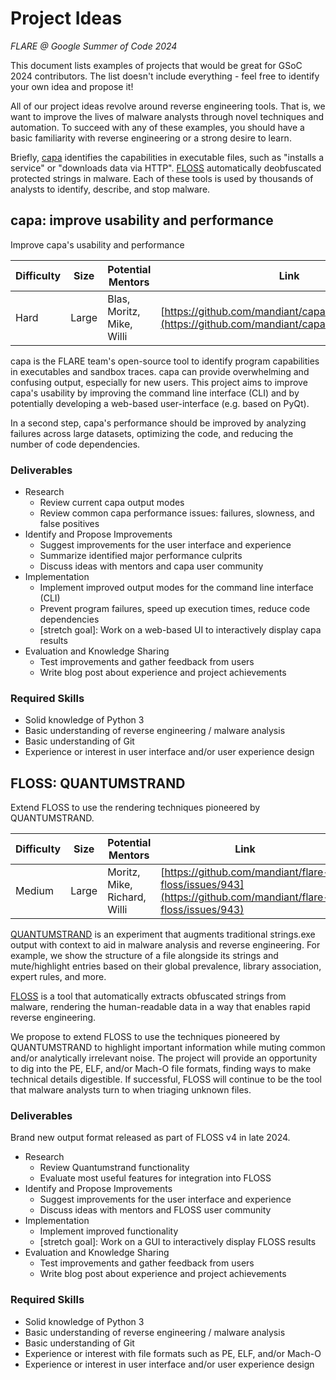 # Project Ideas
*FLARE @ Google Summer of Code 2024*

This document lists examples of projects that would be great for GSoC 2024 contributors. The list doesn't include everything - feel free to identify your own idea and propose it!

All of our project ideas revolve around reverse engineering tools. That is, we want to improve the lives of malware analysts through novel techniques and automation. To succeed with any of these examples, you should have a basic familiarity with reverse engineering or a strong desire to learn.

Briefly, [capa](https://github.com/mandiant/capa) identifies the capabilities in executable files, such as "installs a service" or "downloads data via HTTP". [FLOSS](https://github.com/mandiant/flare-floss) automatically deobfuscated protected strings in malware. Each of these tools is used by thousands of analysts to identify, describe, and stop malware.

## capa: improve usability and performance

Improve capa's usability and performance

| Difficulty | Size | Potential Mentors | Link |
| ---- | ----- | ------ | ----- |
| Hard | Large | Blas, Moritz, Mike, Willi | [https://github.com/mandiant/capa/discussions/1973](https://github.com/mandiant/capa/discussions/1973) |

capa is the FLARE team's open-source tool to identify program capabilities in executables and sandbox traces. capa can provide overwhelming and confusing output, especially for new users. This project aims to improve capa's usability by improving the command line interface (CLI) and by potentially developing a web-based user-interface (e.g. based on PyQt).

In a second step, capa's performance should be improved by analyzing failures across large datasets, optimizing the code, and reducing the number of code dependencies.

### Deliverables

- Research
  - Review current capa output modes
  - Review common capa performance issues: failures, slowness, and false positives
- Identify and Propose Improvements
  - Suggest improvements for the user interface and experience
  - Summarize identified major performance culprits
  - Discuss ideas with mentors and capa user community
- Implementation
  - Implement improved output modes for the command line interface (CLI)
  - Prevent program failures, speed up execution times, reduce code dependencies
  - [stretch goal]: Work on a web-based UI to interactively display capa results
- Evaluation and Knowledge Sharing
  - Test improvements and gather feedback from users
  - Write blog post about experience and project achievements

### Required Skills

- Solid knowledge of Python 3
- Basic understanding of reverse engineering / malware analysis
- Basic understanding of Git
- Experience or interest in user interface and/or user experience design

## FLOSS: QUANTUMSTRAND

Extend FLOSS to use the rendering techniques pioneered by QUANTUMSTRAND.

| Difficulty | Size | Potential Mentors | Link |
| ---- | ----- | ------ | ----- |
| Medium | Large | Moritz, Mike, Richard, Willi | [https://github.com/mandiant/flare-floss/issues/943](https://github.com/mandiant/flare-floss/issues/943) |

[QUANTUMSTRAND](https://github.com/mandiant/flare-floss/tree/quantumstrand/floss/qs) is an experiment that augments traditional strings.exe output with context to aid in malware analysis and reverse engineering. For example, we show the structure of a file alongside its strings and mute/highlight entries based on their global prevalence, library association, expert rules, and more.

[FLOSS](https://github.com/mandiant/flare-floss) is a tool that automatically extracts obfuscated strings from malware, rendering the human-readable data in a way that enables rapid reverse engineering.

We propose to extend FLOSS to use the techniques pioneered by QUANTUMSTRAND to highlight important information while muting common and/or analytically irrelevant noise. The project will provide an opportunity to dig into the PE, ELF, and/or Mach-O file formats, finding ways to make technical details digestible. If successful, FLOSS will continue to be the tool that malware analysts turn to when triaging unknown files.

### Deliverables

Brand new output format released as part of FLOSS v4 in late 2024.

- Research
  - Review Quantumstrand functionality
  - Evaluate most useful features for integration into FLOSS
- Identify and Propose Improvements
  - Suggest improvements for the user interface and experience
  - Discuss ideas with mentors and FLOSS user community
- Implementation
  - Implement improved functionality
  - [stretch goal]: Work on a GUI to interactively display FLOSS results
- Evaluation and Knowledge Sharing
  - Test improvements and gather feedback from users
  - Write blog post about experience and project achievements

### Required Skills

- Solid knowledge of Python 3
- Basic understanding of reverse engineering / malware analysis
- Basic understanding of Git
- Experience or interest with file formats such as PE, ELF, and/or Mach-O
- Experience or interest in user interface and/or user experience design
